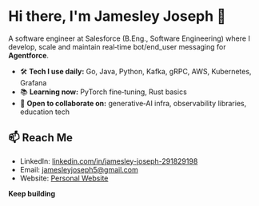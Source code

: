 # Hi there, I'm **Jamesley Joseph** 👋

 A software engineer at Salesforce (B.Eng., Software Engineering) where I develop, scale and maintain real‑time bot/end_user messaging for **Agentforce**.

* 🛠 **Tech I use daily:** Go, Java, Python, Kafka, gRPC, AWS, Kubernetes, Grafana
* 📚 **Learning now:** PyTorch fine‑tuning, Rust basics
* 🤝 **Open to collaborate on:** generative‑AI infra, observability libraries, education tech

## 📫 Reach Me

* LinkedIn: [linkedin.com/in/jamesley-joseph-291829198](https://www.linkedin.com/in/jamesley-joseph-291829198)
* Email: [jamesleyjoseph5@gmail.com](mailto:jamesleyjoseph5@gmail.com)
* Website: [Personal Website](https://jamesley.up.railway.app/)

**Keep building**
